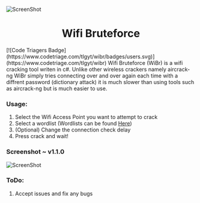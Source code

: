 ![ScreenShot](http://3.bp.blogspot.com/-EbYTNTYmmrE/U9YMeyrX1PI/AAAAAAAAclo/lVFBlo7Bn1I/s1600/Pineapple-WiFi-hacking.jpg)  
<h1 align="center">Wifi Bruteforce</h1>  
[![Code Triagers Badge](https://www.codetriage.com/tlgyt/wibr/badges/users.svg)](https://www.codetriage.com/tlgyt/wibr)  
Wifi Bruteforce (WiBr) is a wifi cracking tool writen in c#. Unlike other wireless crackers namely aircrack-ng WiBr simply tries   connecting over and over again each time with a diffrent password (dictionary attack) it is much slower than using tools such as aircrack-ng but is much easier to use.  

### Usage:
1. Select the Wifi Access Point you want to attempt to crack  
2. Select a wordlist (Wordlists can be found [Here](https://github.com/danielmiessler/SecLists/tree/master/Passwords))  
3. (Optional) Change the connection check delay  
4. Press crack and wait!  

### Screenshot ~ v1.1.0
![ScreenShot](http://i.imgur.com/VXLLJrs.png)

### ToDo:
1. Accept issues and fix any bugs
